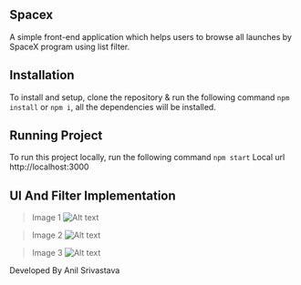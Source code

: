 ## Spacex
A simple front-end application which helps users to browse all launches by SpaceX program using list filter.

## Installation
To install and setup, clone the repository & run the following command  `npm install` or `npm i`, all the dependencies will be installed.

## Running Project
To run this project locally, run the following command  `npm start`
Local url http://localhost:3000

## UI And Filter Implementation

> Image 1
![Alt text](https://ibb.co/7K06LNh)

> Image 2
![Alt text](https://ibb.co/Sttj6gZ)

> Image 3
![Alt text](https://ibb.co/H2TVmsg)

Developed By Anil Srivastava 
